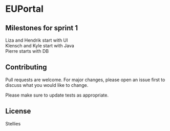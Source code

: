 # EUPortal

## Milestones for sprint 1
Liza and Hendrik start with UI \
Klensch and Kyle start with Java \
Pierre starts with DB

## Contributing
Pull requests are welcome. For major changes, please open an issue first to discuss what you would like to change.

Please make sure to update tests as appropriate.

## License
Stellies
